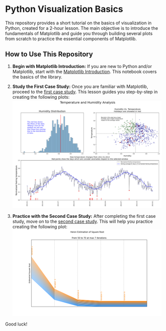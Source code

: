 # Python Visualization Basics

This repository provides a short tutorial on the basics of visualization in Python, created for a 2-hour lesson. The main objective is to introduce the fundamentals of Matplotlib and guide you through building several plots from scratch to practice the essential components of Matplotlib.

## How to Use This Repository

1. **Begin with Matplotlib Introduction:**
   If you are new to Python and/or Matplotlib, start with the [Matplotlib Introduction](https://github.com/Naviden/basic_python_visualization/blob/master/An%20Introduction%20to%20Matplotlib.ipynb). This notebook covers the basics of the library.
   
2. **Study the First Case Study:**
   Once you are familiar with Matplotlib, proceed to the [first case study](https://github.com/Naviden/basic_python_visualization/blob/master/Case%20Study/Case_Study_1.ipynb). This lesson guides you step-by-step in creating the following plots:
   ![Final Plot](https://github.com/Naviden/basic_python_visualization/blob/master/images/all_final.png)
   
3. **Practice with the Second Case Study:**
   After completing the first case study, move on to the [second case study](https://github.com/Naviden/basic_python_visualization/blob/master/Case%20Study/Case_Study_2_student.ipynb). This will help you practice creating the following plot:
   ![Final Plot 2](https://github.com/Naviden/basic_python_visualization/blob/master/images/final_2.png)

Good luck!